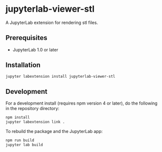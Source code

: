 # jupyterlab-viewer-stl

A JupyterLab extension for rendering stl files.

## Prerequisites

* JupyterLab 1.0 or later

## Installation

```bash
jupyter labextension install jupyterlab-viewer-stl
```

## Development

For a development install (requires npm version 4 or later), do the following in the repository directory:

```bash
npm install
jupyter labextension link .
```

To rebuild the package and the JupyterLab app:

```bash
npm run build
jupyter lab build
```

